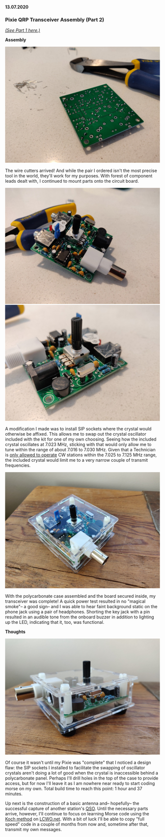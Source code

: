 #### 13.07.2020

### Pixie QRP Transceiver Assembly (Part 2)

[_(See Part 1 here.)_](2020-07-12-pixie-transciever-pt1.md)

**Assembly**

![181522](media/pixie_s/181522.jpg)

The wire cutters arrived!  And while the pair I ordered isn't the most precise tool in the world, they'll work for my purposes.  With forest of component leads dealt with, I continued to mount parts onto the circuit board.

![185103](media/pixie_s/185103.jpg)
![185113](media/pixie_s/185113.jpg)

A modification I made was to install SIP sockets where the crystal would otherwise be affixed.  This allows me to swap out the crystal oscillator included with the kit for one of my own choosing.  Seeing how the included crystal oscillates at 7.023 MHz, sticking with that would only allow me to tune within the range of about 7.016 to 7.030 MHz.  Given that a Technician is [only allowed to operate](http://www.arrl.org/graphical-frequency-allocations) CW stations within the 7.025 to 7.125 MHz range, the included crystal would limit me to a very narrow couple of transmit frequencies.

![191549](media/pixie_s/191549.jpg)

With the polycarbonate case assembled and the board secured inside, my transceiver was complete!  A quick power test resulted in no "magical smoke"– a good sign– and I was able to hear faint background static on the phone jack using a pair of headphones.  Shorting the key jack with a pin resulted in an audible tone from the onboard buzzer in addition to lighting up the LED, indicating that it, too, was functional.

**Thoughts**

![191559](media/pixie_s/191559.jpg)

Of course it wasn't until my Pixie was "complete" that I noticed a design flaw: the SIP sockets I installed to facilitate the swapping of oscillator crystals aren't doing a lot of good when the crystal is inaccessible behind a polycarbonate panel.  Perhaps I'll drill holes in the top of the case to provide access, but for now I'll leave it as I am nowhere near ready to start coding morse on my own.  Total build time to reach this point: 1 hour and 37 minutes.

Up next is the construction of a basic antenna and– hopefully– the successful capture of another station's [QSO](https://en.wikipedia.org/wiki/Contact_(amateur_radio)).  Until the necessary parts arrive, however, I'll continue to focus on learning Morse code using the [Koch method](https://en.wikipedia.org/wiki/Koch_method) on [LCWO.net](https://lcwo.net).  With a bit of luck I'll be able to copy "full speed" code in a couple of months from now and, sometime after that, transmit my own messages.